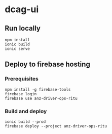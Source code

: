 # dcag-ui

## Run locally
````
npm install
ionic build
ionic serve
````

## Deploy to firebase hosting
### Prerequisites
````
npm install -g firebase-tools
firebase login
firebase use anz-driver-ops-ritu
````

### Build and deploy
````
ionic build --prod
firebase deploy --project anz-driver-ops-ritu

